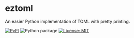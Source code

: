 # eztoml
An easier Python implementation of TOML with pretty printing.

[![PyPI](https://img.shields.io/pypi/v/eztoml.svg)](https://pypi.python.org/pypi/eztoml)
![Python package](https://github.com/rw-access/eztoml/workflows/Python%20package/badge.svg)
[![License: MIT](https://img.shields.io/badge/License-MIT-yellow.svg)](https://opensource.org/licenses/MIT)
